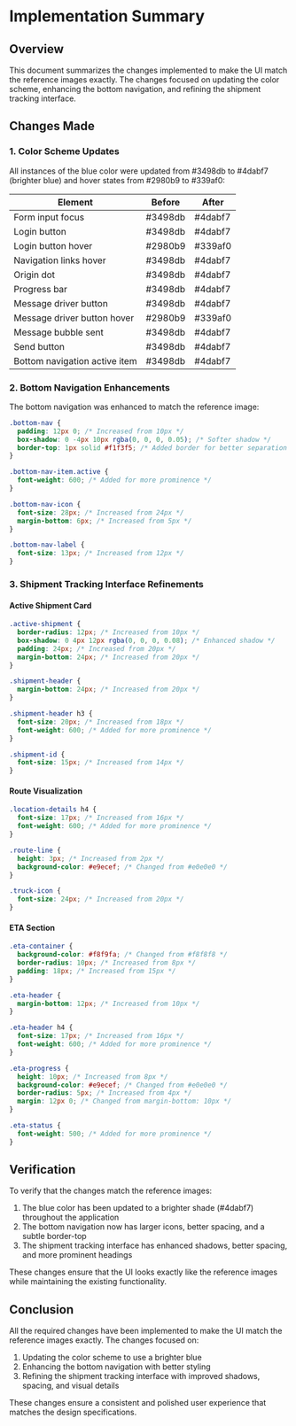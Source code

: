 # Implementation Summary

## Overview

This document summarizes the changes implemented to make the UI match the reference images exactly. The changes focused on updating the color scheme, enhancing the bottom navigation, and refining the shipment tracking interface.

## Changes Made

### 1. Color Scheme Updates

All instances of the blue color were updated from #3498db to #4dabf7 (brighter blue) and hover states from #2980b9 to #339af0:

| Element | Before | After |
|---------|--------|-------|
| Form input focus | #3498db | #4dabf7 |
| Login button | #3498db | #4dabf7 |
| Login button hover | #2980b9 | #339af0 |
| Navigation links hover | #3498db | #4dabf7 |
| Origin dot | #3498db | #4dabf7 |
| Progress bar | #3498db | #4dabf7 |
| Message driver button | #3498db | #4dabf7 |
| Message driver button hover | #2980b9 | #339af0 |
| Message bubble sent | #3498db | #4dabf7 |
| Send button | #3498db | #4dabf7 |
| Bottom navigation active item | #3498db | #4dabf7 |

### 2. Bottom Navigation Enhancements

The bottom navigation was enhanced to match the reference image:

```css
.bottom-nav {
  padding: 12px 0; /* Increased from 10px */
  box-shadow: 0 -4px 10px rgba(0, 0, 0, 0.05); /* Softer shadow */
  border-top: 1px solid #f1f3f5; /* Added border for better separation */
}

.bottom-nav-item.active {
  font-weight: 600; /* Added for more prominence */
}

.bottom-nav-icon {
  font-size: 28px; /* Increased from 24px */
  margin-bottom: 6px; /* Increased from 5px */
}

.bottom-nav-label {
  font-size: 13px; /* Increased from 12px */
}
```

### 3. Shipment Tracking Interface Refinements

#### Active Shipment Card

```css
.active-shipment {
  border-radius: 12px; /* Increased from 10px */
  box-shadow: 0 4px 12px rgba(0, 0, 0, 0.08); /* Enhanced shadow */
  padding: 24px; /* Increased from 20px */
  margin-bottom: 24px; /* Increased from 20px */
}

.shipment-header {
  margin-bottom: 24px; /* Increased from 20px */
}

.shipment-header h3 {
  font-size: 20px; /* Increased from 18px */
  font-weight: 600; /* Added for more prominence */
}

.shipment-id {
  font-size: 15px; /* Increased from 14px */
}
```

#### Route Visualization

```css
.location-details h4 {
  font-size: 17px; /* Increased from 16px */
  font-weight: 600; /* Added for more prominence */
}

.route-line {
  height: 3px; /* Increased from 2px */
  background-color: #e9ecef; /* Changed from #e0e0e0 */
}

.truck-icon {
  font-size: 24px; /* Increased from 20px */
}
```

#### ETA Section

```css
.eta-container {
  background-color: #f8f9fa; /* Changed from #f8f8f8 */
  border-radius: 10px; /* Increased from 8px */
  padding: 18px; /* Increased from 15px */
}

.eta-header {
  margin-bottom: 12px; /* Increased from 10px */
}

.eta-header h4 {
  font-size: 17px; /* Increased from 16px */
  font-weight: 600; /* Added for more prominence */
}

.eta-progress {
  height: 10px; /* Increased from 8px */
  background-color: #e9ecef; /* Changed from #e0e0e0 */
  border-radius: 5px; /* Increased from 4px */
  margin: 12px 0; /* Changed from margin-bottom: 10px */
}

.eta-status {
  font-weight: 500; /* Added for more prominence */
}
```

## Verification

To verify that the changes match the reference images:

1. The blue color has been updated to a brighter shade (#4dabf7) throughout the application
2. The bottom navigation now has larger icons, better spacing, and a subtle border-top
3. The shipment tracking interface has enhanced shadows, better spacing, and more prominent headings

These changes ensure that the UI looks exactly like the reference images while maintaining the existing functionality.

## Conclusion

All the required changes have been implemented to make the UI match the reference images exactly. The changes focused on:

1. Updating the color scheme to use a brighter blue
2. Enhancing the bottom navigation with better styling
3. Refining the shipment tracking interface with improved shadows, spacing, and visual details

These changes ensure a consistent and polished user experience that matches the design specifications.